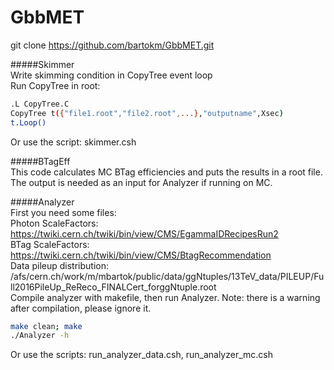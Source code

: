 # GbbMET<br>

git clone https://github.com/bartokm/GbbMET.git

#####Skimmer<br>
Write skimming condition in CopyTree event loop<br>
Run CopyTree in root:<br>
```bash
.L CopyTree.C
CopyTree t({"file1.root","file2.root",...},"outputname",Xsec)
t.Loop()
```
Or use the script: skimmer.csh

#####BTagEff<br>
This code calculates MC BTag efficiencies and puts the results in a root file.<br>
The output is needed as an input for Analyzer if running on MC.<br>

#####Analyzer<br>
First you need some files:<br>
Photon ScaleFactors: https://twiki.cern.ch/twiki/bin/view/CMS/EgammaIDRecipesRun2<br>
BTag ScaleFactors: https://twiki.cern.ch/twiki/bin/view/CMS/BtagRecommendation<br>
Data pileup distribution: /afs/cern.ch/work/m/mbartok/public/data/ggNtuples/13TeV_data/PILEUP/Full2016PileUp_ReReco_FINALCert_forggNtuple.root<br>
Compile analyzer with makefile, then run Analyzer. Note: there is a warning after compilation, please ignore it.<br>
```bash
make clean; make
./Analyzer -h
```
Or use the scripts: run_analyzer_data.csh, run_analyzer_mc.csh
